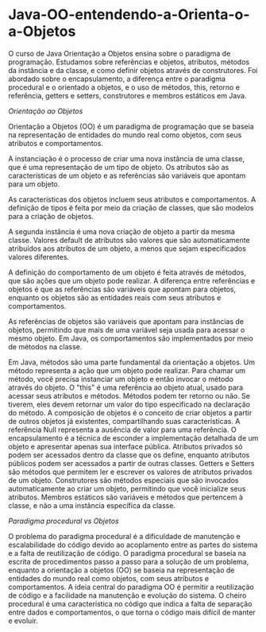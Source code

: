 # Java-OO-entendendo-a-Orienta-o-a-Objetos

O curso de Java Orientação a Objetos ensina sobre o paradigma de programação.
Estudamos sobre referências e objetos, atributos, métodos da instância e da classe, e como definir objetos através de construtores. Foi abordado sobre o encapsulamento, a diferença entre o paradigma procedural e o orientado a objetos, e o uso de métodos, this, retorno e referência, getters e setters, construtores e membros estáticos em Java.

*Orientação ao Objetos*

Orientação a Objetos (OO) é um paradigma de programação que se baseia na representação de entidades do mundo real como objetos, com seus atributos e comportamentos.

A instanciação é o processo de criar uma nova instância de uma classe, que é uma representação de um tipo de objeto. Os atributos são as características de um objeto e as referências são variáveis que apontam para um objeto.

As características dos objetos incluem seus atributos e comportamentos. A definição de tipos é feita por meio da criação de classes, que são modelos para a criação de objetos.

A segunda instância é uma nova criação de objeto a partir da mesma classe. Valores default de atributos são valores que são automaticamente atribuídos aos atributos de um objeto, a menos que sejam especificados valores diferentes.

A definição do comportamento de um objeto é feita através de métodos, que são ações que um objeto pode realizar. A diferença entre referências e objetos é que as referências são variáveis que apontam para objetos, enquanto os objetos são as entidades reais com seus atributos e comportamentos.

As referências de objetos são variáveis que apontam para instâncias de objetos, permitindo que mais de uma variável seja usada para acessar o mesmo objeto. Em Java, os comportamentos são implementados por meio de métodos na classe.

Em Java, métodos são uma parte fundamental da orientação a objetos.
Um método representa a ação que um objeto pode realizar. Para chamar um método, você precisa instanciar um objeto e então invocar o método através do objeto. O "this" é uma referência ao objeto atual, usado para acessar seus atributos e métodos. Métodos podem ter retorno ou não. Se tiverem, eles devem retornar um valor do tipo especificado na declaração do método. A composição de objetos é o conceito de criar objetos a partir de outros objetos já existentes, compartilhando suas características. A referência Null representa a ausência de valor para uma referência. O encapsulamento é a técnica de esconder a implementação detalhada de um objeto e apresentar apenas sua interface pública. Atributos privados só podem ser acessados dentro da classe que os define, enquanto atributos públicos podem ser acessados a partir de outras classes. Getters e Setters são métodos que permitem ler e escrever os valores de atributos privados de um objeto. Construtores são métodos especiais que são invocados automaticamente ao criar um objeto, permitindo que você inicialize seus atributos. Membros estáticos são variáveis e métodos que pertencem à classe, e não a uma instância específica da classe.

*Paradigma procedural vs Objetos*

O problema do paradigma procedural é a dificuldade de manutenção e escalabilidade do código devido ao acoplamento entre as partes do sistema e a falta de reutilização de código. O paradigma procedural se baseia na escrita de procedimentos passo a passo para a solução de um problema, enquanto a orientação a objetos (OO) se baseia na representação de entidades do mundo real como objetos, com seus atributos e comportamentos. A ideia central do paradigma OO é permitir a reutilização de código e a facilidade na manutenção e evolução do sistema. O cheiro procedural é uma característica no código que indica a falta de separação entre dados e comportamentos, o que torna o código mais difícil de manter e evoluir.

